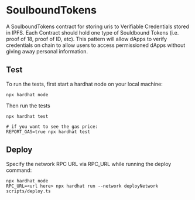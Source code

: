 # SoulboundTokens

A SoulboundTokens contract for storing uris to Verifiable Credentials stored in IPFS.
Each Contract should hold one type of Souldbound Tokens (i.e. proof of 18, proof of ID, etc).
This pattern will allow dApps to verify credentials on chain to allow users to access permissioned dApps without giving away personal information.

## Test

To run the tests, first start a hardhat node on your local machine:

```
npx hardhat node
```

Then run the tests

```
npx hardhat test

# if you want to see the gas price:
REPORT_GAS=true npx hardhat test
```

## Deploy

Specify the network RPC URL via RPC_URL while running the deploy command:

```
npx hardhat node
RPC_URL=<url here> npx hardhat run --network deployNetwork scripts/deploy.ts
```
